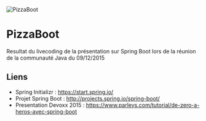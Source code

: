 ![PizzaBoot](http://40.media.tumblr.com/2c42adae9c2a2563bdffc1fee05c1122/tumblr_inline_ntxdc8AINQ1t0or94_400.png)
# PizzaBoot
Resultat du livecoding de la présentation sur Spring Boot lors de la réunion de la communauté Java du 09/12/2015

## Liens
+ Spring Initializr : https://start.spring.io/
+ Projet Spring Boot : http://projects.spring.io/spring-boot/
+ Presentation Devoxx 2015 : https://www.parleys.com/tutorial/de-zero-a-heros-avec-spring-boot
